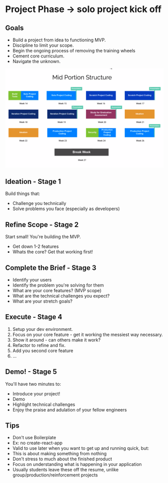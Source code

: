 # Project Phase -> solo project kick off

## Goals

- Build a project from idea to functioning MVP.
- Discipline to limit your scope.
- Begin the ongoing process of removing the training wheels
- Cement core curriculum.
- Navigate the unknown.

![](2021-03-11-01-06-18.png)

## Ideation - Stage 1

Build things that:
- Challenge you technically
- Solve problems you face (especially as developers)

## Refine Scope - Stage 2

Start small! You're building the MVP.
- Get down 1-2 features
- Whats the core? Get that working first!

## Complete the Brief - Stage 3

- Identify your users
- Identify the problem you're solving for them
- What are your core features? (MVP scope)
- What are the technical challenges you expect?
- What are your stretch goals?

## Execute - Stage 4

1. Setup your dev environment.
2. Focus on your core feature - get it working the messiest way necessary.
3. Show it around - can others make it work?
4. Refactor to refine and fix.
5. Add you second core feature
6. ...

## Demo! - Stage 5

You'll have two minutes to:
- Introduce your project!
- Demo
- Highlight technical challenges
- Enjoy the praise and adulation of your fellow engineers

## Tips

- Don't use Boilerplate
- Ex: no create-react-app
- Valid to use later when you want to get up and running quick, but:
- This is about making something from nothing
- Don't stress to much about the finished product
- Focus on understanding what is happening in your application
- Usually students leave these off the resume, unlike group/production/reinforcement projects

